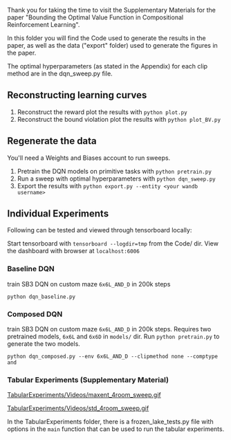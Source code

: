 Thank you for taking the time to visit the Supplementary Materials for the paper "Bounding the Optimal Value Function in Compositional Reinforcement Learning".

In this folder you will find the Code used to generate the results in the paper, as well as the data ("export" folder) used to generate the figures in the paper.

The optimal hyperparameters (as stated in the Appendix) for each clip method are in the dqn_sweep.py file.

## Reconstructing learning curves

1. Reconstruct the reward plot the results with `python plot.py`
2. Reconstruct the bound violation plot the results with `python plot_BV.py`

## Regenerate the data

You'll need a Weights and Biases account to run sweeps.

1. Pretrain the DQN models on primitive tasks with `python pretrain.py`
2. Run a sweep with optimal hyperparameters with `python dqn_sweep.py`
3. Export the results with `python export.py --entity <your wandb username>`


## Individual Experiments

Following can be tested and viewed through tensorboard locally:

Start tensorboard with `tensorboard --logdir=tmp` from the Code/ dir.
View the dashboard with browser at `localhost:6006`


### Baseline DQN

train SB3 DQN on custom maze `6x6L_AND_D` in 200k steps 

`python dqn_baseline.py`


### Composed DQN

train SB3 DQN on custom maze `6x6L_AND_D` in 200k steps. Requires two
pretrained models, `6x6L` and `6x6D` in `models/` dir. Run `python pretrain.py` to generate the two models.

`python dqn_composed.py --env 6x6L_AND_D --clipmethod none --comptype and`

### Tabular Experiments (Supplementary Material)

[TabularExperiments/Videos/maxent_4room_sweep.gif](TabularExperiments/Videos/maxent_4room_sweep.gif)

[TabularExperiments/Videos/std_4room_sweep.gif](TabularExperiments/Videos/std_4room_sweep.gif)

In the TabularExperiments folder, there is a frozen_lake_tests.py file with options in the `main` function that can be used to run the tabular experiments. 


